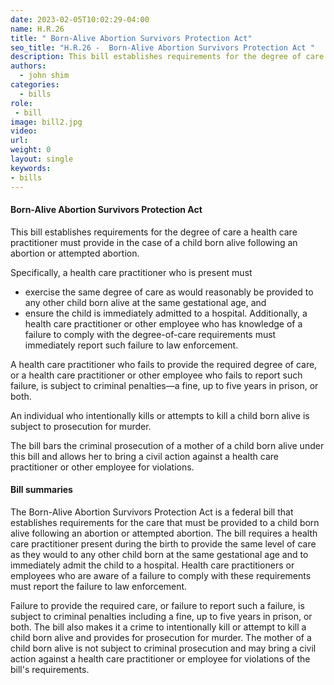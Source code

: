 ```yaml
---
date: 2023-02-05T10:02:29-04:00
name: H.R.26
title: " Born-Alive Abortion Survivors Protection Act"
seo_title: "H.R.26 -  Born-Alive Abortion Survivors Protection Act "
description: This bill establishes requirements for the degree of care a health care practitioner must provide in the case of a child born alive following an abortion or attempted abortion.
authors:
  - john shim
categories:
  - bills
role:
 - bill
image: bill2.jpg
video:
url: 
weight: 0
layout: single
keywords:
- bills
---
```


#### Born-Alive Abortion Survivors Protection Act

This bill establishes requirements for the degree of care a health care practitioner must provide in the case of a child born alive following an abortion or attempted abortion.

Specifically, a health care practitioner who is present must 
-  exercise the same degree of care as would reasonably be provided to any other child born alive at the same gestational age, and 
- ensure the child is immediately admitted to a hospital. Additionally, a health care practitioner or other employee who has knowledge of a failure to comply with the degree-of-care requirements must immediately report such failure to law enforcement.

A health care practitioner who fails to provide the required degree of care, or a health care practitioner or other employee who fails to report such failure, is subject to criminal penalties—a fine, up to five years in prison, or both.

An individual who intentionally kills or attempts to kill a child born alive is subject to prosecution for murder.

The bill bars the criminal prosecution of a mother of a child born alive under this bill and allows her to bring a civil action against a health care practitioner or other employee for violations.

#### Bill summaries

The Born-Alive Abortion Survivors Protection Act is a federal bill that establishes requirements for the care that must be provided to a child born alive following an abortion or attempted abortion. The bill requires a health care practitioner present during the birth to provide the same level of care as they would to any other child born at the same gestational age and to immediately admit the child to a hospital. Health care practitioners or employees who are aware of a failure to comply with these requirements must report the failure to law enforcement.

Failure to provide the required care, or failure to report such a failure, is subject to criminal penalties including a fine, up to five years in prison, or both. The bill also makes it a crime to intentionally kill or attempt to kill a child born alive and provides for prosecution for murder. The mother of a child born alive is not subject to criminal prosecution and may bring a civil action against a health care practitioner or employee for violations of the bill's requirements.